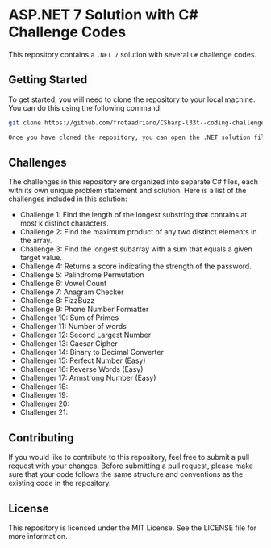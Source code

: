 # ASP.NET 7 Solution with C# Challenge Codes

This repository contains a `.NET 7` solution with several `C#` challenge codes.

## Getting Started

To get started, you will need to clone the repository to your local machine. You can do this using the following command:
 
```bash
git clone https://github.com/frotaadriano/CSharp-l33t--coding-challenges>

Once you have cloned the repository, you can open the .NET solution file in Visual Studio. From there, you can build and run the code to see the results of each challenge.
```

## Challenges
The challenges in this repository are organized into separate C# files, each with its own unique problem statement and solution. Here is a list of the challenges included in this solution:
 
- Challenge 1: Find the length of the longest substring that contains at most k distinct characters.
- Challenge 2: Find the maximum product of any two distinct elements in the array.
- Challenge 3: Find the longest subarray with a sum that equals a given target value.
- Challenge 4: Returns a score indicating the strength of the password.
- Challenge 5: Palindrome Permutation
- Challenge 6: Vowel Count
- Challenge 7: Anagram Checker 
- Challenge 8: FizzBuzz
- Challenge 9: Phone Number Formatter
- Challenger 10: Sum of Primes
- Challenger 11: Number of words
- Challenger 12: Second Largest Number
- Challenger 13: Caesar Cipher
- Challenger 14: Binary to Decimal Converter
- Challenger 15: Perfect Number (Easy)
- Challenger 16: Reverse Words (Easy)
- Challenger 17: Armstrong Number (Easy)
- Challenger 18: 
- Challenger 19: 
- Challenger 20: 
- Challenger 21: 


## Contributing
If you would like to contribute to this repository, feel free to submit a pull request with your changes. Before submitting a pull request, please make sure that your code follows the same structure and conventions as the existing code in the repository.

## License
This repository is licensed under the MIT License. See the LICENSE file for more information.

